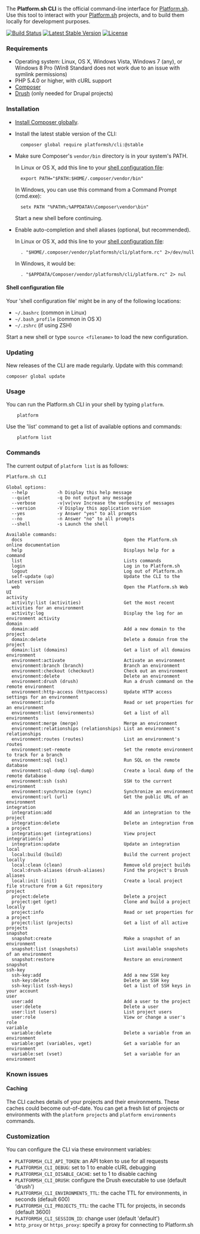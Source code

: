 The **Platform.sh CLI** is the official command-line interface for [Platform.sh](https://platform.sh). Use this tool to interact with your [Platform.sh](https://platform.sh) projects, and to build them locally for development purposes.

[![Build Status](https://travis-ci.org/platformsh/platformsh-cli.svg)](https://travis-ci.org/platformsh/platformsh-cli) [![Latest Stable Version](https://poser.pugx.org/platformsh/cli/v/stable)](https://github.com/platformsh/platformsh-cli/releases) [![License](https://poser.pugx.org/platformsh/cli/license)](https://github.com/platformsh/platformsh-cli/blob/master/LICENSE)

### Requirements

* Operating system: Linux, OS X, Windows Vista, Windows 7 (any), or Windows 8 Pro (Win8 Standard does not work due to an issue with symlink permissions)
* PHP 5.4.0 or higher, with cURL support
* [Composer](https://getcomposer.org/)
* [Drush](https://github.com/drush-ops/drush) (only needed for Drupal projects)

### Installation

* [Install Composer globally](https://getcomposer.org/doc/00-intro.md#globally).

* Install the latest stable version of the CLI:

        composer global require platformsh/cli:@stable

* Make sure Composer's `vendor/bin` directory is in your system's PATH.

  In Linux or OS X, add this line to your [shell configuration
  file](#shell-configuration-file):

        export PATH="$PATH:$HOME/.composer/vendor/bin"

  In Windows, you can use this command from a Command Prompt (cmd.exe):

        setx PATH "%PATH%;%APPDATA%\Composer\vendor\bin"

  Start a new shell before continuing.

* Enable auto-completion and shell aliases (optional, but recommended).

  In Linux or OS X, add this line to your [shell configuration
  file](#shell-configuration-file):

        . "$HOME/.composer/vendor/platformsh/cli/platform.rc" 2>/dev/null

  In Windows, it would be:

        . "$APPDATA/Composer/vendor/platformsh/cli/platform.rc" 2> nul

#### Shell configuration file
Your 'shell configuration file' might be in any of the following
locations:

* `~/.bashrc` (common in Linux)
* `~/.bash_profile` (common in OS X)
* `~/.zshrc` (if using ZSH)

Start a new shell or type `source <filename>` to load the new configuration.

### Updating

New releases of the CLI are made regularly. Update with this command:

    composer global update

### Usage

You can run the Platform.sh CLI in your shell by typing `platform`.

        platform

Use the 'list' command to get a list of available options and commands:

        platform list

### Commands

The current output of `platform list` is as follows:

```
Platform.sh CLI

Global options:
  --help           -h Display this help message
  --quiet          -q Do not output any message
  --verbose        -v|vv|vvv Increase the verbosity of messages
  --version        -V Display this application version
  --yes            -y Answer "yes" to all prompts
  --no             -n Answer "no" to all prompts
  --shell          -s Launch the shell

Available commands:
  docs                                      Open the Platform.sh online documentation
  help                                      Displays help for a command
  list                                      Lists commands
  login                                     Log in to Platform.sh
  logout                                    Log out of Platform.sh
  self-update (up)                          Update the CLI to the latest version
  web                                       Open the Platform.sh Web UI
activity
  activity:list (activities)                Get the most recent activities for an environment
  activity:log                              Display the log for an environment activity
domain
  domain:add                                Add a new domain to the project
  domain:delete                             Delete a domain from the project
  domain:list (domains)                     Get a list of all domains
environment
  environment:activate                      Activate an environment
  environment:branch (branch)               Branch an environment
  environment:checkout (checkout)           Check out an environment
  environment:delete                        Delete an environment
  environment:drush (drush)                 Run a drush command on the remote environment
  environment:http-access (httpaccess)      Update HTTP access settings for an environment
  environment:info                          Read or set properties for an environment
  environment:list (environments)           Get a list of all environments
  environment:merge (merge)                 Merge an environment
  environment:relationships (relationships) List an environment's relationships
  environment:routes (routes)               List an environment's routes
  environment:set-remote                    Set the remote environment to track for a branch
  environment:sql (sql)                     Run SQL on the remote database
  environment:sql-dump (sql-dump)           Create a local dump of the remote database
  environment:ssh (ssh)                     SSH to the current environment
  environment:synchronize (sync)            Synchronize an environment
  environment:url (url)                     Get the public URL of an environment
integration
  integration:add                           Add an integration to the project
  integration:delete                        Delete an integration from a project
  integration:get (integrations)            View project integration(s)
  integration:update                        Update an integration
local
  local:build (build)                       Build the current project locally
  local:clean (clean)                       Remove old project builds
  local:drush-aliases (drush-aliases)       Find the project's Drush aliases
  local:init (init)                         Create a local project file structure from a Git repository
project
  project:delete                            Delete a project
  project:get (get)                         Clone and build a project locally
  project:info                              Read or set properties for a project
  project:list (projects)                   Get a list of all active projects
snapshot
  snapshot:create                           Make a snapshot of an environment
  snapshot:list (snapshots)                 List available snapshots of an environment
  snapshot:restore                          Restore an environment snapshot
ssh-key
  ssh-key:add                               Add a new SSH key
  ssh-key:delete                            Delete an SSH key
  ssh-key:list (ssh-keys)                   Get a list of SSH keys in your account
user
  user:add                                  Add a user to the project
  user:delete                               Delete a user
  user:list (users)                         List project users
  user:role                                 View or change a user's role
variable
  variable:delete                           Delete a variable from an environment
  variable:get (variables, vget)            Get a variable for an environment
  variable:set (vset)                       Set a variable for an environment
```

### Known issues

#### Caching
The CLI caches details of your projects and their environments. These caches
could become out-of-date. You can get a fresh list of projects or environments
with the `platform projects` and `platform environments` commands.

### Customization

You can configure the CLI via these environment variables:

* `PLATFORMSH_CLI_API_TOKEN`: an API token to use for all requests
* `PLATFORMSH_CLI_DEBUG`: set to 1 to enable cURL debugging
* `PLATFORMSH_CLI_DISABLE_CACHE`: set to 1 to disable caching
* `PLATFORMSH_CLI_DRUSH`: configure the Drush executable to use (default 'drush')
* `PLATFORMSH_CLI_ENVIRONMENTS_TTL`: the cache TTL for environments, in seconds (default 600)
* `PLATFORMSH_CLI_PROJECTS_TTL`: the cache TTL for projects, in seconds (default 3600)
* `PLATFORMSH_CLI_SESSION_ID`: change user (default 'default')
* `http_proxy` or `https_proxy`: specify a proxy for connecting to Platform.sh
